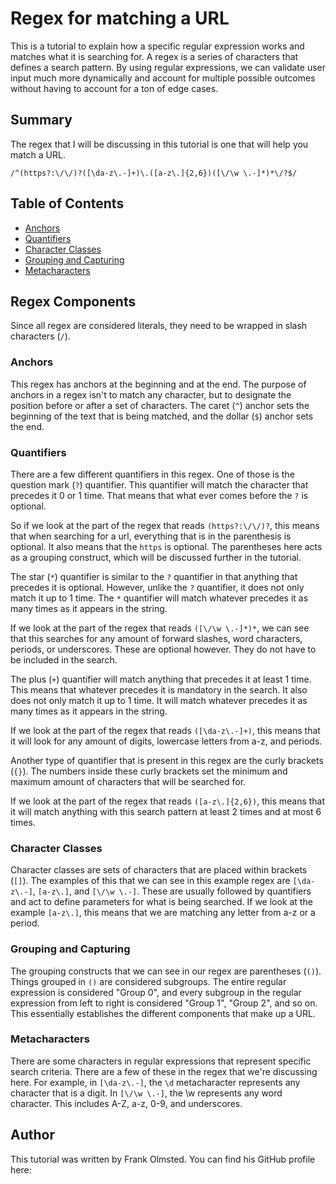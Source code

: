 # Regex for matching a URL

This is a tutorial to explain how a specific regular expression works and matches what it is searching for. A regex is a series of characters that defines a search pattern. By using regular expressions, we can validate user input much more dynamically and account for multiple possible outcomes without having to account for a ton of edge cases.

## Summary

The regex that I will be discussing in this tutorial is one that will help you match a URL.

`/^(https?:\/\/)?([\da-z\.-]+)\.([a-z\.]{2,6})([\/\w \.-]*)*\/?$/`

## Table of Contents

- [Anchors](#anchors)
- [Quantifiers](#quantifiers)
- [Character Classes](#character-classes)
- [Grouping and Capturing](#grouping-and-capturing)
- [Metacharacters](#metacharacters)

## Regex Components

Since all regex are considered literals, they need to be wrapped in slash characters (`/`).

### Anchors

This regex has anchors at the beginning and at the end. The purpose of anchors in a regex isn't to match any character, but to designate the position before or after a set of characters. The caret (`^`) anchor sets the beginning of the text that is being matched, and the dollar (`$`) anchor sets the end.

### Quantifiers

There are a few different quantifiers in this regex. One of those is the question mark (`?`) quantifier. This quantifier will match the character that precedes it 0 or 1 time. That means that what ever comes before the `?` is optional.

So if we look at the part of the regex that reads `(https?:\/\/)?`, this means that when searching for a url, everything that is in the parenthesis is optional. It also means that the `https` is optional. The parentheses here acts as a grouping construct, which will be discussed further in the tutorial.

The star (`*`) quantifier is similar to the `?` quantifier in that anything that precedes it is optional. However, unlike the `?` quantifier, it does not only match it up to 1 time. The `*` quantifier will match whatever precedes it as many times as it appears in the string.

If we look at the part of the regex that reads `([\/\w \.-]*)*`, we can see that this searches for any amount of forward slashes, word characters, periods, or underscores. These are optional however. They do not have to be included in the search.

The plus (`+`) quantifier will match anything that precedes it at least 1 time. This means that whatever precedes it is mandatory in the search. It also does not only match it up to 1 time. It will match whatever precedes it as many times as it appears in the string.

If we look at the part of the regex that reads `([\da-z\.-]+)`, this means that it will look for any amount of digits, lowercase letters from a-z, and periods.

Another type of quantifier that is present in this regex are the curly brackets (`{}`). The numbers inside these curly brackets set the minimum and maximum amount of characters that will be searched for.

If we look at the part of the regex that reads `([a-z\.]{2,6})`, this means that it will match anything with this search pattern at least 2 times and at most 6 times.

### Character Classes

Character classes are sets of characters that are placed within brackets (`[]`). The examples of this that we can see in this example regex are `[\da-z\.-]`, `[a-z\.]`, and `[\/\w \.-]`. These are usually followed by quantifiers and act to define parameters for what is being searched. If we look at the example `[a-z\.]`, this means that we are matching any letter from a-z or a period.

### Grouping and Capturing

The grouping constructs that we can see in our regex are parentheses (`()`). Things grouped in `()` are considered subgroups. The entire regular expression is considered "Group 0", and every subgroup in the regular expression from left to right is considered "Group 1", "Group 2", and so on. This essentially establishes the different components that make up a URL.

### Metacharacters

There are some characters in regular expressions that represent specific search criteria. There are a few of these in the regex that we're discussing here. For example, in `[\da-z\.-]`, the `\d` metacharacter represents any character that is a digit. In `[\/\w \.-]`, the \w represents any word character. This includes A-Z, a-z, 0-9, and underscores.

## Author

This tutorial was written by Frank Olmsted. You can find his GitHub profile here:

